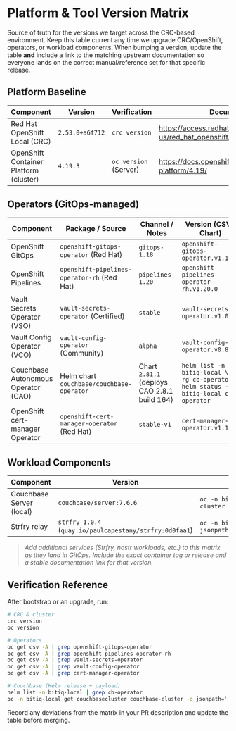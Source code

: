 # Platform & Tool Version Matrix

Source of truth for the versions we target across the CRC-based environment. Keep this table current any time we upgrade CRC/OpenShift, operators, or workload components. When bumping a version, update the table **and** include a link to the matching upstream documentation so everyone lands on the correct manual/reference set for that specific release.

## Platform Baseline

| Component | Version | Verification | Documentation |
|-----------|---------|--------------|---------------|
| Red Hat OpenShift Local (CRC) | `2.53.0+a6f712` | `crc version` | https://access.redhat.com/documentation/en-us/red_hat_openshift_local/2.53 |
| OpenShift Container Platform (cluster) | `4.19.3` | `oc version` (Server) | https://docs.openshift.com/container-platform/4.19/ |

## Operators (GitOps-managed)

| Component | Package / Source | Channel / Notes | Version (CSV / Chart) | Verification | Documentation |
|-----------|------------------|-----------------|-----------------------|--------------|---------------|
| OpenShift GitOps | `openshift-gitops-operator` (Red Hat) | `gitops-1.18` | `openshift-gitops-operator.v1.18.1` | `oc get csv -n openshift-operators --selector=operators.coreos.com/openshift-gitops-operator.openshift-operators` | https://docs.redhat.com/en/documentation/red_hat_openshift_gitops/1.18 |
| OpenShift Pipelines | `openshift-pipelines-operator-rh` (Red Hat) | `pipelines-1.20` | `openshift-pipelines-operator-rh.v1.20.0` | `oc get csv -n openshift-operators --selector=operators.coreos.com/openshift-pipelines-operator-rh.openshift-operators` | https://docs.redhat.com/en/documentation/red_hat_openshift_pipelines/1.20 |
| Vault Secrets Operator (VSO) | `vault-secrets-operator` (Certified) | `stable` | `vault-secrets-operator.v1.0.1` | `oc get csv -n hashicorp-vault-secrets-operator --selector=operators.coreos.com/vault-secrets-operator.vault-secrets-operator` | https://developer.hashicorp.com/vault/docs/platform/k8s/vso |
| Vault Config Operator (VCO) | `vault-config-operator` (Community) | `alpha` | `vault-config-operator.v0.8.35` | `oc get csv -n vault-config-operator --selector=operators.coreos.com/vault-config-operator.vault-config-operator` | https://github.com/redhat-cop/vault-config-operator/tree/v0.8.35 |
| Couchbase Autonomous Operator (CAO) | Helm chart `couchbase/couchbase-operator` | Chart `2.81.1` (deploys CAO 2.8.1 build 164) | `helm list -n bitiq-local \\| rg cb-operator`<br>`helm status -n bitiq-local cb-operator` | https://docs.couchbase.com/operator/2.8/overview.html |
| OpenShift cert-manager Operator | `openshift-cert-manager-operator` (Red Hat) | `stable-v1` | `cert-manager-operator.v1.17.0` | `oc get csv -n openshift-operators --selector=operators.coreos.com/openshift-cert-manager-operator.openshift-operators` | https://docs.openshift.com/container-platform/4.19/security/cert_manager_operator/about-cert-manager-operator.html |

## Workload Components

| Component | Version | Verification | Documentation |
|-----------|---------|--------------|---------------|
| Couchbase Server (local) | `couchbase/server:7.6.6` | `oc -n bitiq-local get couchbasecluster couchbase-cluster -o jsonpath='{.spec.image}'` | https://docs.couchbase.com/server/7.6/introduction/intro.html |
| Strfry relay | `strfry 1.0.4` (`quay.io/paulcapestany/strfry:0d0faa1`) | `oc -n bitiq-local get statefulset strfry -o jsonpath='{.spec.template.spec.containers[0].image}'` | https://github.com/hoytech/strfry/releases/tag/v1.0.4 |

> _Add additional services (Strfry, nostr workloads, etc.) to this matrix as they land in GitOps. Include the exact container tag or release and a stable documentation link for that version._

## Verification Reference

After bootstrap or an upgrade, run:

```bash
# CRC & cluster
crc version
oc version

# Operators
oc get csv -A | grep openshift-gitops-operator
oc get csv -A | grep openshift-pipelines-operator-rh
oc get csv -A | grep vault-secrets-operator
oc get csv -A | grep vault-config-operator
oc get csv -A | grep cert-manager-operator

# Couchbase (Helm release + payload)
helm list -n bitiq-local | grep cb-operator
oc -n bitiq-local get couchbasecluster couchbase-cluster -o jsonpath='{.spec.image}'
```

Record any deviations from the matrix in your PR description and update the table before merging.
